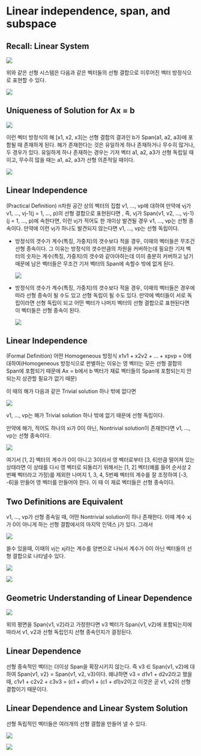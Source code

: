 # Linear independence, span, and subspace

## Recall: Linear System

![](C:\Users\choidaek\Desktop\Linear_independence_span_and_subspace1.JPG)

위와 같은 선형 시스템은 다음과 같은 벡터들의 선형 결합으로 이루어진 벡터 방정식으로 표현할 수 있다.

![](C:\Users\choidaek\Desktop\Linear_independence_span_and_subspace2.JPG)



##  Uniqueness of Solution for Ax = b

![](C:\Users\choidaek\Desktop\Linear_independence_span_and_subspace2.JPG)

이런 벡터 방정식의 해 [x1, x2, x3]는 선형 결합의 결과인 b가 Span{a1, a2, a3}에 포함될 때 존재하게 된다. 해가 존재한다는 것은 유일하게 하나 존재하거나 무수히 많거나, 두 경우가 있다. 유일하게 하나 존재하는 경우는 기저 벡터 a1, a2, a3가 선형 독립일 때이고, 무수히 많을 때는 a1, a2, a3가 선형 의존적일 때이다. 

![](C:\Users\choidaek\Desktop\Linear_independence_span_and_subspace3.JPG)



## Linear Independence

(Practical Definition) n차원 공간 상의 벡터의 집합 v1, ..., vp에 대하여 만약에 vj가 v1, ..., vj-1(j = 1, ..., p)의 선형 결합으로 표현된다면 , 즉, vj가 Span{v1, v2, ..., vj-1} (j = 1, ..., p)에 속한다면, 이런 vj가 적어도 한 개이상 발견될 경우 v1, ..., vp는 선형 종속이다. 만약에 이런 vj가 하나도 발견되지 않는다면 v1, ..., vp는 선형 독립이다. 

- 방정식의 갯수가 계수(특징, 가중치)의 갯수보다 적을 경우, 이때의 벡터들은 무조건 선형 종속이다. 그 이유는 방정식의 갯수만큼의 차원을 커버하는데 필요한 기저 벡터의 숫자는 계수(특징, 가중치)의 갯수와 같아야하는데 이미 충분히 커버하고 남기 때문에 남은 벡터들은 무조건 기저 벡터의 Span에 속할수 밖에 없게 된다.

  ![](C:\Users\choidaek\Desktop\Linear_independence_span_and_subspace4.JPG)

- 방정식의 갯수가 계수(특징, 가중치)의 갯수보다 적을 경우, 이때의 벡터들은 경우에 따라 선형 종속이 될 수도 있고 선형 독립이 될 수도 있다. 만약에 벡터들이 서로 독립이라면 선형 독립이 되고 어떤 벡터가 나머지 벡터의 선형 결합으로 표현된다면 이 벡터들은 선형 종속이 된다. 

  ![](C:\Users\choidaek\Desktop\Linear_independence_span_and_subspace5.JPG)



## Linear Independence

(Formal Definition) 어떤 Homogeneous 방정식 x1v1 + x2v2 + ... + xpvp = 0에 대하여(Homogeneous 방정식으로 판별하는 이유는 영 벡터는 모든 선형 결합의 Span에 포함되기 때문에 Ax = b에서 b 벡터가 재료 벡터들의 Span에 포함되는지 안되는지 상관할 필요가 없기 때문)

이 때의 해가 다음과 같은 Trivial solution 하나 밖에 없다면

![](C:\Users\choidaek\Desktop\Linear_independence_span_and_subspace7.JPG)

 v1, ..., vp는 해가 Trivial solution 하나 밖에 없기 때문에 선형 독립이다. 

만약에 해가, 적어도 하나의 xi가 0이 아닌, Nontrivial solution이 존재한다면 v1, ..., vp는 선형 종속이다.

![](C:\Users\choidaek\Desktop\Linear_independence_span_and_subspace6.JPG)

여기서 [1, 2] 벡터의 계수가 0이 아니고 3이라서 영 벡터로부터 [3, 6]만큼 떨어져 있는 상태라면 이 상태를 다시 영 벡터로 되돌리기 위해서는 [1, 2] 벡터(예를 들어 순서상 2번째 벡터라고 가정)를 제외한 나머지 1, 3, 4, 5번째 벡터의 계수를 잘 조정하여 [-3, -6]을 만들어 영 벡터를 만들어야 한다. 이 때 이 재료 벡터들은 선형 종속이다. 



## Two Definitions are Equivalent

v1, ..., vp가 선형 종속일 때, 어떤 Nontrivial solution이 하나 존재한다. 이때 계수 xj가 0이 아니게 하는 선형 결합에서의 마지막 인덱스 j가 있다. 그래서 

![](C:\Users\choidaek\Desktop\Linear_independence_span_and_subspace8.JPG)

쓸수 있을때, 이때의 vj는 xj라는 계수를 양변으로 나눠서 계수가 0이 아닌 벡터들의 선형 결합으로 나타낼수 있다. 

![](C:\Users\choidaek\Desktop\Linear_independence_span_and_subspace9.JPG)

![](C:\Users\choidaek\Desktop\Linear_independence_span_and_subspace10.JPG)



## Geometric Understanding of Linear Dependence

![](C:\Users\choidaek\Desktop\Linear_independence_span_and_subspace11.JPG)

위의 평면을 Span{v1, v2}라고 가정한다면 v3 벡터가 Span{v1, v2}에 포함되는지에 따라서 v1, v2과 선형 독립인지 선형 종속인지가 결정된다. 



## Linear Dependence

선형 종속적인 벡터는 더이상 Span을 확장시키지 않는다. 즉 v3 ∈ Span{v1, v2}에 대하여 Span{v1, v2} = Span{v1, v2, v3}이다. 왜냐하면 v3 = d1v1 + d2v2라고 했을 때, c1v1 + c2v2 + c3v3 = (c1 + d1)v1 + (c1 + d1)v2이고 이것은 곧 v1, v2의 선형 결합이기 때문이다.



## Linear Dependence and Linear System Solution

선형 독립적인 벡터들은 여러개의 선형 결합을 만들어 낼 수 있다. 

![](C:\Users\choidaek\Desktop\Linear_independence_span_and_subspace12.JPG)

![](C:\Users\choidaek\Desktop\Linear_independence_span_and_subspace13.JPG)